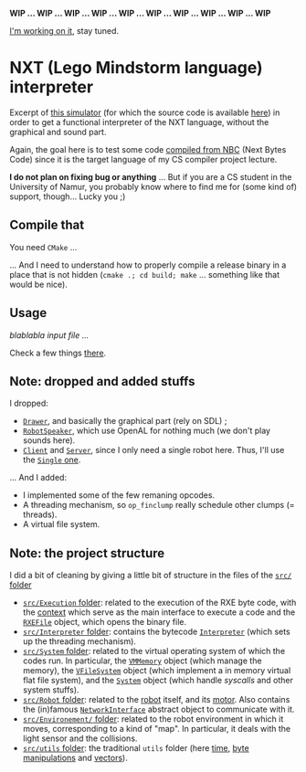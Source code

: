 **WIP ... WIP ... WIP ... WIP ... WIP ... WIP ... WIP ... WIP ... WIP ... WIP**

[I'm working on it](https://github.com/pierre-24/nxt-interpreter/issues/), stay tuned.

# NXT (Lego Mindstorm language) interpreter

Excerpt of [this simulator](http://schuelerlabor.informatik.rwth-aachen.de/roboter-simulator) (for which the source code is available [here](https://github.com/InfoSphereAC/RoboSim)) in order to get a functional interpreter of the NXT language, without the graphical and sound part.

Again, the goal here is to test some code [compiled from NBC](https://github.com/pierre-24/nbc-compiler) (Next Bytes Code) since it is the target language of my CS compiler project lecture.

**I do not plan on fixing bug or anything** ... But if you are a CS student in the University of Namur, you probably know where to find me for (some kind of) support, though... Lucky you ;)


## Compile that

You need `CMake` ... 

... And I need to understand how to properly compile a release binary in a place that is not hidden (`cmake .; cd build; make` ... something like that would be nice).

## Usage

*blablabla input file ...*

Check a few things [there](about_simulation.md).

## Note: dropped and added stuffs

I dropped:

+ [`Drawer`](https://github.com/InfoSphereAC/RoboSim/blob/master/Drawer.cpp), and basically the graphical part (rely on SDL) ;
+ [`RobotSpeaker`](https://github.com/InfoSphereAC/RoboSim/blob/master/RobotSpeaker.cpp), which use OpenAL for nothing much (we don't play sounds here).
+ [`Client`](https://github.com/InfoSphereAC/RoboSim/blob/master/Client.cpp) and [`Server`](https://github.com/InfoSphereAC/RoboSim/blob/master/Server.cpp), since I only need a single robot here. Thus, I'll use the [`Single` one](https://github.com/InfoSphereAC/RoboSim/blob/master/Single.h).

... And I added:

+ I implemented some of the few remaning opcodes.
+ A threading mechanism, so `op_finclump` really schedule other clumps (= threads).
+ A virtual file system.

## Note: the project structure

I did a bit of cleaning by giving a little bit of structure in the files of the [`src/` folder](src/)

+ [`src/Execution` folder](src/Execution): related to the execution of the RXE byte code, with the [context](src/Execution/ExecutionContext.h) which serve as the main interface to execute a code and the [`RXEFile`](src/Execution/RXEFile.h) object, which opens the binary file. 
+ [`src/Interpreter` folder](src/Interpreter): contains the bytecode [`Interpreter`](src/Interpreter/Interpreter.h) (which sets up the threading mechanism).
+ [`src/System` folder](src/System): related to the virtual operating system of which the codes run. In particular, the [`VMMemory`](src/System/VMMemory.h) object (which manage the memory), the [`VFileSystem`](src/System/VFileSystem.h) object (which implement a in memory virtual flat file system), and the [`System`](src/System/System.h) object (which handle *syscalls* and other system stuffs).
+ [`src/Robot` folder](src/Robot): related to the [robot](src/Robot/Robot.h) itself, and its [motor](src/Robot/Motor.h). Also contains the (in)famous [`NetworkInterface`](src/Robot/NetworkInterface.h) abstract object to communicate with it.
+ [`src/Environement/` folder](src/Environment): related to the robot environment in which it moves, corresponding to a kind of "map". In particular, it deals with the light sensor and the collisions.
+ [`src/utils` folder](src/utils): the traditional `utils` folder (here [time](src/utils/Time.h), [byte manipulations](src/utils/ByteOrder.h) and [vectors](src/utils/Vec4.h)).
